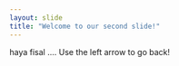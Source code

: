 ```yaml
---
layout: slide
title: "Welcome to our second slide!"
---
```

haya fisal ....
Use the left arrow to go back!
